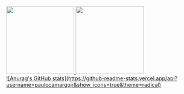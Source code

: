 <div>
<a href="https://github.com/paulocamargojr">
<img height="180em" src="https://github-readme-stats.vercel.app/api?username=paulocamargojr&count_private=true&show_icons=true&include_all_commits=true"/>
<img height="180em" src="https://github-readme-stats.vercel.app/api/top-langs/?username=paulocamargojr&layout=compact&langs_count=8&card_width=340"/>
</div>
![Anurag's GitHub stats](https://github-readme-stats.vercel.app/api?username=paulocamargojr&show_icons=true&theme=radical)
